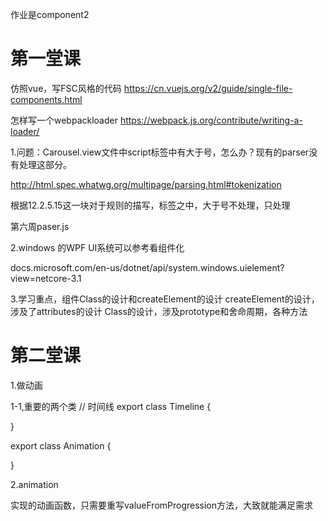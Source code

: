 作业是component2

# 第一堂课

仿照vue，写FSC风格的代码
https://cn.vuejs.org/v2/guide/single-file-components.html

怎样写一个webpackloader
https://webpack.js.org/contribute/writing-a-loader/


1.问题：Carousel.view文件中script标签中有大于号，怎么办？现有的parser没有处理这部分。

http://html.spec.whatwg.org/multipage/parsing.html#tokenization

根据12.2.5.15这一块对于规则的描写，<script></script>标签之中，大于号不处理，只处理</script>

第六周paser.js

2.windows 的WPF  UI系统可以参考看组件化

docs.microsoft.com/en-us/dotnet/api/system.windows.uielement?view=netcore-3.1

3.学习重点，组件Class的设计和createElement的设计
createElement的设计，涉及了attributes的设计
Class的设计，涉及prototype和舍命周期，各种方法

# 第二堂课

  1.做动画

  1-1,重要的两个类
  // 时间线
  export class Timeline {

  }

  export class Animation {

  }

  2.animation

  实现的动画函数，只需要重写valueFromProgression方法，大致就能满足需求